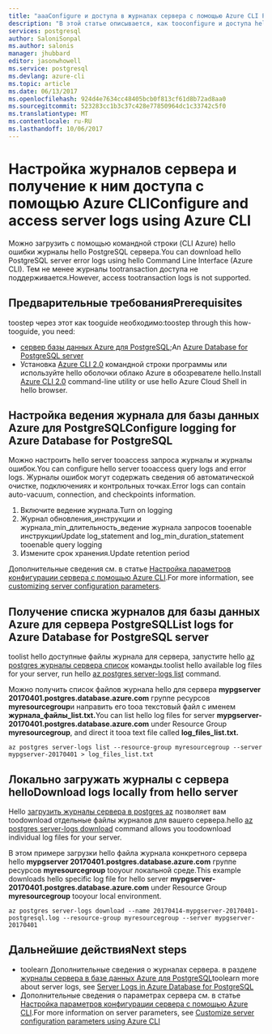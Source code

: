 ```yaml
---
title: "aaaConfigure и доступа в журналах сервера с помощью Azure CLI PostgreSQL | Документы Microsoft"
description: "В этой статье описывается, как tooconfigure и доступа hello в журналах сервера в базе данных Azure PostgreSQL, с помощью командной строки Azure CLI."
services: postgresql
author: SaloniSonpal
ms.author: salonis
manager: jhubbard
editor: jasonwhowell
ms.service: postgresql
ms.devlang: azure-cli
ms.topic: article
ms.date: 06/13/2017
ms.openlocfilehash: 924d4e7634cc48405bcb0f813cf61d8b72ad8aa0
ms.sourcegitcommit: 523283cc1b3c37c428e77850964dc1c33742c5f0
ms.translationtype: MT
ms.contentlocale: ru-RU
ms.lasthandoff: 10/06/2017
---
```

# <a name="configure-and-access-server-logs-using-azure-cli"></a><span data-ttu-id="84764-103">Настройка журналов сервера и получение к ним доступа с помощью Azure CLI</span><span class="sxs-lookup"><span data-stu-id="84764-103">Configure and access server logs using Azure CLI</span></span>
<span data-ttu-id="84764-104">Можно загрузить с помощью командной строки (CLI Azure) hello ошибки журналы hello PostgreSQL сервера.</span><span class="sxs-lookup"><span data-stu-id="84764-104">You can download hello PostgreSQL server error logs using hello Command Line Interface (Azure CLI).</span></span> <span data-ttu-id="84764-105">Тем не менее журналы tootransaction доступа не поддерживается.</span><span class="sxs-lookup"><span data-stu-id="84764-105">However, access tootransaction logs is not supported.</span></span> 

## <a name="prerequisites"></a><span data-ttu-id="84764-106">Предварительные требования</span><span class="sxs-lookup"><span data-stu-id="84764-106">Prerequisites</span></span>
<span data-ttu-id="84764-107">toostep через этот как tooguide необходимо:</span><span class="sxs-lookup"><span data-stu-id="84764-107">toostep through this how-tooguide, you need:</span></span>
- <span data-ttu-id="84764-108">[сервер базы данных Azure для PostgreSQL](quickstart-create-server-database-azure-cli.md);</span><span class="sxs-lookup"><span data-stu-id="84764-108">An [Azure Database for PostgreSQL server](quickstart-create-server-database-azure-cli.md)</span></span>
- <span data-ttu-id="84764-109">Установка [Azure CLI 2.0](/cli/azure/install-azure-cli) командной строки программы или используйте hello оболочки облако Azure в обозревателе hello.</span><span class="sxs-lookup"><span data-stu-id="84764-109">Install [Azure CLI 2.0](/cli/azure/install-azure-cli) command-line utility or use hello Azure Cloud Shell in hello browser.</span></span>

## <a name="configure-logging-for-azure-database-for-postgresql"></a><span data-ttu-id="84764-110">Настройка ведения журнала для базы данных Azure для PostgreSQL</span><span class="sxs-lookup"><span data-stu-id="84764-110">Configure logging for Azure Database for PostgreSQL</span></span>
<span data-ttu-id="84764-111">Можно настроить hello server tooaccess запроса журналы и журналы ошибок.</span><span class="sxs-lookup"><span data-stu-id="84764-111">You can configure hello server tooaccess query logs and error logs.</span></span> <span data-ttu-id="84764-112">Журналы ошибок могут содержать сведения об автоматической очистке, подключениях и контрольных точках.</span><span class="sxs-lookup"><span data-stu-id="84764-112">Error logs can contain auto-vacuum, connection, and checkpoints information.</span></span>
1. <span data-ttu-id="84764-113">Включите ведение журнала.</span><span class="sxs-lookup"><span data-stu-id="84764-113">Turn on logging</span></span>
2. <span data-ttu-id="84764-114">Журнал обновления\_инструкции и журнала\_min\_длительность\_ведение журнала запросов tooenable инструкции</span><span class="sxs-lookup"><span data-stu-id="84764-114">Update log\_statement and log\_min\_duration\_statement tooenable query logging</span></span>
3. <span data-ttu-id="84764-115">Измените срок хранения.</span><span class="sxs-lookup"><span data-stu-id="84764-115">Update retention period</span></span>

<span data-ttu-id="84764-116">Дополнительные сведения см. в статье [Настройка параметров конфигурации сервера с помощью Azure CLI](howto-configure-server-parameters-using-cli.md).</span><span class="sxs-lookup"><span data-stu-id="84764-116">For more information, see [customizing server configuration parameters](howto-configure-server-parameters-using-cli.md).</span></span>

## <a name="list-logs-for-azure-database-for-postgresql-server"></a><span data-ttu-id="84764-117">Получение списка журналов для базы данных Azure для сервера PostgreSQL</span><span class="sxs-lookup"><span data-stu-id="84764-117">List logs for Azure Database for PostgreSQL server</span></span>
<span data-ttu-id="84764-118">toolist hello доступные файлы журнала для сервера, запустите hello [az postgres журналы сервера список](/cli/azure/postgres/server-logs#list) команды.</span><span class="sxs-lookup"><span data-stu-id="84764-118">toolist hello available log files for your server, run hello [az postgres server-logs list](/cli/azure/postgres/server-logs#list) command.</span></span>

<span data-ttu-id="84764-119">Можно получить список файлов журнала hello для сервера **mypgserver 20170401.postgres.database.azure.com** группе ресурсов **myresourcegroup**и направить его tooa текстовый файл с именем **журнала\_файлы\_list.txt.**</span><span class="sxs-lookup"><span data-stu-id="84764-119">You can list hello log files for server **mypgserver-20170401.postgres.database.azure.com** under Resource Group **myresourcegroup**, and direct it tooa text file called **log\_files\_list.txt.**</span></span>
```azurecli-interactive
az postgres server-logs list --resource-group myresourcegroup --server mypgserver-20170401 > log_files_list.txt
```
## <a name="download-logs-locally-from-hello-server"></a><span data-ttu-id="84764-120">Локально загружать журналы с сервера hello</span><span class="sxs-lookup"><span data-stu-id="84764-120">Download logs locally from hello server</span></span>
<span data-ttu-id="84764-121">Hello [загрузить журналы сервера в postgres az](/cli/azure/postgres/server-logs#download) позволяет вам toodownload отдельные файлы журналов для вашего сервера.</span><span class="sxs-lookup"><span data-stu-id="84764-121">hello [az postgres server-logs download](/cli/azure/postgres/server-logs#download) command allows you toodownload individual log files for your server.</span></span> 

<span data-ttu-id="84764-122">В этом примере загрузки hello файла журнала конкретного сервера hello **mypgserver 20170401.postgres.database.azure.com** группе ресурсов **myresourcegroup** tooyour локальной среде.</span><span class="sxs-lookup"><span data-stu-id="84764-122">This example downloads hello specific log file for hello server **mypgserver-20170401.postgres.database.azure.com** under Resource Group **myresourcegroup** tooyour local environment.</span></span>
```azurecli-interactive
az postgres server-logs download --name 20170414-mypgserver-20170401-postgresql.log --resource-group myresourcegroup --server mypgserver-20170401
```
## <a name="next-steps"></a><span data-ttu-id="84764-123">Дальнейшие действия</span><span class="sxs-lookup"><span data-stu-id="84764-123">Next steps</span></span>
- <span data-ttu-id="84764-124">toolearn Дополнительные сведения о журналах сервера. в разделе [журналы сервера в базе данных Azure для PostgreSQL](concepts-server-logs.md)</span><span class="sxs-lookup"><span data-stu-id="84764-124">toolearn more about server logs, see [Server Logs in Azure Database for PostgreSQL](concepts-server-logs.md)</span></span>
- <span data-ttu-id="84764-125">Дополнительные сведения о параметрах сервера см. в статье [Настройка параметров конфигурации сервера с помощью Azure CLI](howto-configure-server-parameters-using-cli.md).</span><span class="sxs-lookup"><span data-stu-id="84764-125">For more information on server parameters, see [Customize server configuration parameters using Azure CLI](howto-configure-server-parameters-using-cli.md)</span></span>

